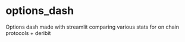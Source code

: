 # options_dash

Options dash made with streamlit comparing various stats for on chain protocols + deribit
